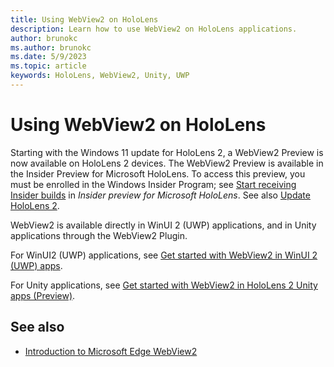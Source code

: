 ```yaml
---
title: Using WebView2 on HoloLens
description: Learn how to use WebView2 on HoloLens applications.
author: brunokc
ms.author: brunokc
ms.date: 5/9/2023
ms.topic: article
keywords: HoloLens, WebView2, Unity, UWP
---
```


# Using WebView2 on HoloLens

Starting with the Windows 11 update for HoloLens 2, a WebView2 Preview is now available on HoloLens 2 devices.  The WebView2 Preview is available in the Insider Preview for Microsoft HoloLens.  To access this preview, you must be enrolled in the Windows Insider Program; see [Start receiving Insider builds](/hololens/hololens-insider#start-receiving-insider-builds) in _Insider preview for Microsoft HoloLens_.  See also [Update HoloLens 2](/hololens/hololens-update-hololens).

WebView2 is available directly in WinUI 2 (UWP) applications, and in Unity applications through the WebView2 Plugin.

For WinUI2 (UWP) applications, see [Get started with WebView2 in WinUI 2 (UWP) apps](/microsoft-edge/webview2/get-started/winui2).

For Unity applications, see [Get started with WebView2 in HoloLens 2 Unity apps (Preview)](/microsoft-edge/webview2/get-started/hololens2).

## See also

* [Introduction to Microsoft Edge WebView2](/microsoft-edge/webview2/)
